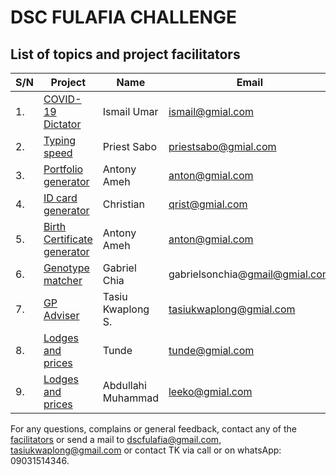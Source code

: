 # DSC FULAFIA CHALLENGE

## List of topics and project facilitators

S/N | Project | Name | Email | Phone 
--- | --- | --- | --- | ---
1. | [COVID-19 Dictator](project/COVID-19-Dictator/README.md) | Ismail Umar | ismail@gmial.com | 08039262966
2. | [Typing speed](project/Typing-speed/README.md) | Priest Sabo | priestsabo@gmial.com | 08160606990
3. | [Portfolio generator](project/Portfolio-generator/README.md) | Antony Ameh | anton@gmial.com | 08125260125
4. | [ID card generator](project/ID-card-generator/README.md) | Christian | qrist@gmial.com | 08090990653
5. | [Birth Certificate generator](project/Birth-Certificate-generator/README.md) | Antony Ameh | anton@gmial.com | 08125260125
6. | [Genotype matcher](project/Genotype-matcher/README.md) | Gabriel Chia | gabrielsonchia@gmail@gmial.com | 08141599763
7. | [GP Adviser](project/GP-adviser/README.md) | Tasiu Kwaplong S. | tasiukwaplong@gmial.com | 09031514346
8. | [Lodges and prices](project/lodge-and-price/README.md) | Tunde | tunde@gmial.com | 07082792279
9. | [Lodges and prices](project/lodge-and-price/README.md) | Abdullahi Muhammad | leeko@gmial.com | 09064888311



For any questions, complains or general feedback, contact any of the [facilitators](project/FACILITATORS.md) or send a mail to dscfulafia@gmail.com, tasiukwaplong@gmail.com or contact TK via call or on whatsApp: 09031514346.
